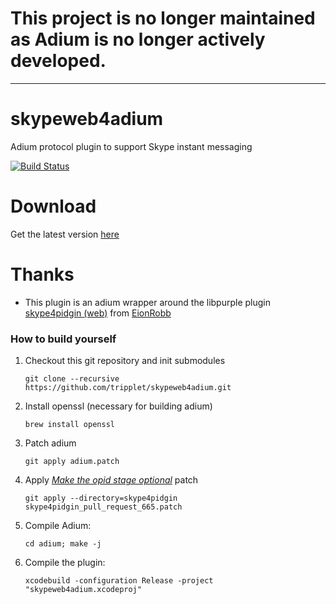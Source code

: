 # This project is no longer maintained as Adium is no longer actively developed.
---
skypeweb4adium
==============
Adium protocol plugin to support Skype instant messaging

[![Build Status](https://travis-ci.org/tripplet/skypeweb4adium.svg?branch=master)](https://travis-ci.org/tripplet/skypeweb4adium)

Download
========
Get the latest version [here](https://github.com/tripplet/skypeweb4adium/releases/)

Thanks
======
* This plugin is an adium wrapper around the libpurple plugin [skype4pidgin (web)](https://github.com/EionRobb/skype4pidgin/tree/master/skypeweb#readme) from [EionRobb](https://github.com/EionRobb)


### How to build yourself
1. Checkout this git repository and init submodules

   `git clone --recursive https://github.com/tripplet/skypeweb4adium.git`
   
2. Install openssl (necessary for building adium) 

   `brew install openssl`
  
3. Patch adium

   `git apply adium.patch`

3. Apply [*Make the opid stage optional*](https://github.com/EionRobb/skype4pidgin/pull/665) patch 

   `git apply --directory=skype4pidgin skype4pidgin_pull_request_665.patch`

4. Compile Adium:

   `cd adium; make -j`
   
5. Compile the plugin:

   `xcodebuild -configuration Release -project "skypeweb4adium.xcodeproj"`
